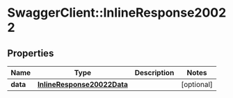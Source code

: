 # SwaggerClient::InlineResponse20022

## Properties
Name | Type | Description | Notes
------------ | ------------- | ------------- | -------------
**data** | [**InlineResponse20022Data**](InlineResponse20022Data.md) |  | [optional] 


